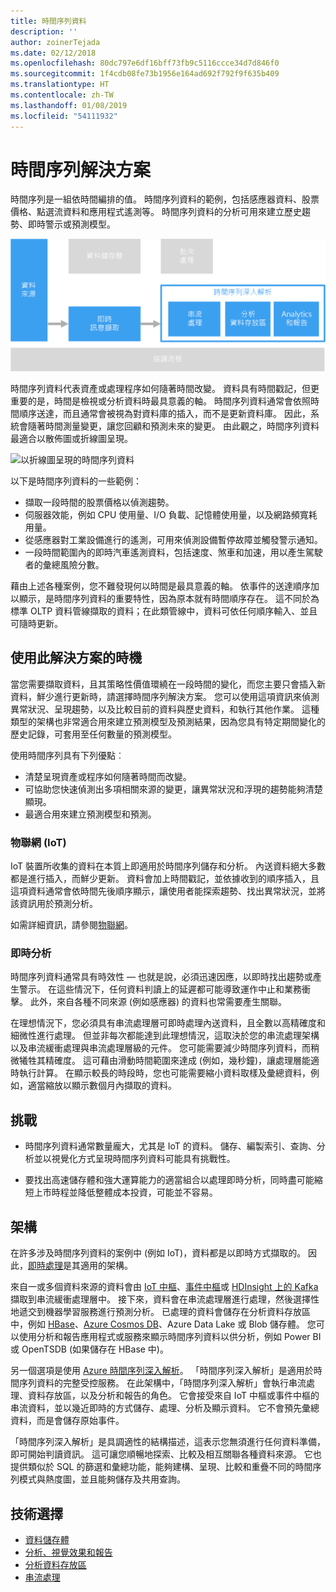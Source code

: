 ```yaml
---
title: 時間序列資料
description: ''
author: zoinerTejada
ms.date: 02/12/2018
ms.openlocfilehash: 80dc797e6df16bff73fb9c5116ccce34d7d846f0
ms.sourcegitcommit: 1f4cdb08fe73b1956e164ad692f792f9f635b409
ms.translationtype: HT
ms.contentlocale: zh-TW
ms.lasthandoff: 01/08/2019
ms.locfileid: "54111932"
---
```

# <a name="time-series-solutions"></a>時間序列解決方案

時間序列是一組依時間編排的值。 時間序列資料的範例，包括感應器資料、股票價格、點選流資料和應用程式遙測等。 時間序列資料的分析可用來建立歷史趨勢、即時警示或預測模型。

![時間序列深入解析](./images/time-series-insights.png)

時間序列資料代表資產或處理程序如何隨著時間改變。 資料具有時間戳記，但更重要的是，時間是檢視或分析資料時最具意義的軸。 時間序列資料通常會依照時間順序送達，而且通常會被視為對資料庫的插入，而不是更新資料庫。 因此，系統會隨著時間測量變更，讓您回顧和預測未來的變更。 由此觀之，時間序列資料最適合以散佈圖或折線圖呈現。

![以折線圖呈現的時間序列資料](./images/time-series-chart.png)

以下是時間序列資料的一些範例：

- 擷取一段時間的股票價格以偵測趨勢。
- 伺服器效能，例如 CPU 使用量、I/O 負載、記憶體使用量，以及網路頻寬耗用量。
- 從感應器對工業設備進行的遙測，可用來偵測設備暫停故障並觸發警示通知。
- 一段時間範圍內的即時汽車遙測資料，包括速度、煞車和加速，用以產生駕駛者的彙總風險分數。

藉由上述各種案例，您不難發現何以時間是最具意義的軸。 依事件的送達順序加以顯示，是時間序列資料的重要特性，因為原本就有時間順序存在。 這不同於為標準 OLTP 資料管線擷取的資料；在此類管線中，資料可依任何順序輸入、並且可隨時更新。

## <a name="when-to-use-this-solution"></a>使用此解決方案的時機

當您需要擷取資料，且其策略性價值環繞在一段時間的變化，而您主要只會插入新資料，鮮少進行更新時，請選擇時間序列解決方案。 您可以使用這項資訊來偵測異常狀況、呈現趨勢，以及比較目前的資料與歷史資料，和執行其他作業。 這種類型的架構也非常適合用來建立預測模型及預測結果，因為您具有特定期間變化的歷史記錄，可套用至任何數量的預測模型。

使用時間序列具有下列優點︰

- 清楚呈現資產或程序如何隨著時間而改變。
- 可協助您快速偵測出多項相關來源的變更，讓異常狀況和浮現的趨勢能夠清楚顯現。
- 最適合用來建立預測模型和預測。

### <a name="internet-of-things-iot"></a>物聯網 (IoT)

IoT 裝置所收集的資料在本質上即適用於時間序列儲存和分析。 內送資料絕大多數都是進行插入，而鮮少更新。 資料會加上時間戳記，並依據收到的順序插入，且這項資料通常會依時間先後順序顯示，讓使用者能探索趨勢、找出異常狀況，並將該資訊用於預測分析。

如需詳細資訊，請參閱[物聯網](../big-data/index.md#internet-of-things-iot)。

### <a name="real-time-analytics"></a>即時分析

時間序列資料通常具有時效性 &mdash; 也就是說，必須迅速因應，以即時找出趨勢或產生警示。 在這些情況下，任何資料判讀上的延遲都可能導致運作中止和業務衝擊。 此外，來自各種不同來源 (例如感應器) 的資料也常需要產生關聯。

在理想情況下，您必須具有串流處理層可即時處理內送資料，且全數以高精確度和細微性進行處理。 但並非每次都能達到此理想情況，這取決於您的串流處理架構以及串流緩衝處理與串流處理層級的元件。 您可能需要減少時間序列資料，而稍微犧牲其精確度。 這可藉由滑動時間範圍來達成 (例如，幾秒鐘)，讓處理層能適時執行計算。 在顯示較長的時段時，您也可能需要縮小資料取樣及彙總資料，例如，適當縮放以顯示數個月內擷取的資料。

## <a name="challenges"></a>挑戰

- 時間序列資料通常數量龐大，尤其是 IoT 的資料。 儲存、編製索引、查詢、分析並以視覺化方式呈現時間序列資料可能具有挑戰性。

- 要找出高速儲存體和強大運算能力的適當組合以處理即時分析，同時盡可能縮短上市時程並降低整體成本投資，可能並不容易。

## <a name="architecture"></a>架構

在許多涉及時間序列資料的案例中 (例如 IoT)，資料都是以即時方式擷取的。 因此，[即時處理](../big-data/real-time-processing.md)是其適用的架構。

來自一或多個資料來源的資料會由 [IoT 中樞](/azure/iot-hub/)、[事件中樞](/azure/event-hubs/)或 [HDInsight 上的 Kafka](/azure/hdinsight/kafka/apache-kafka-introduction) 擷取到串流緩衝處理層中。 接下來，資料會在串流處理層進行處理，然後選擇性地遞交到機器學習服務進行預測分析。 已處理的資料會儲存在分析資料存放區中，例如 [HBase](/azure/hdinsight/hbase/apache-hbase-overview)、[Azure Cosmos DB](/azure/cosmos-db/)、Azure Data Lake 或 Blob 儲存體。 您可以使用分析和報告應用程式或服務來顯示時間序列資料以供分析，例如 Power BI 或 OpenTSDB (如果儲存在 HBase 中)。

另一個選項是使用 [Azure 時間序列深入解析](/azure/time-series-insights/)。 「時間序列深入解析」是適用於時間序列資料的完整受控服務。 在此架構中，「時間序列深入解析」會執行串流處理、資料存放區，以及分析和報告的角色。 它會接受來自 IoT 中樞或事件中樞的串流資料，並以幾近即時的方式儲存、處理、分析及顯示資料。 它不會預先彙總資料，而是會儲存原始事件。

「時間序列深入解析」是具調適性的結構描述，這表示您無須進行任何資料準備，即可開始判讀資訊。 這可讓您順暢地探索、比較及相互關聯各種資料來源。 它也提供類似於 SQL 的篩選和彙總功能，能夠建構、呈現、比較和重疊不同的時間序列模式與熱度圖，並且能夠儲存及共用查詢。

## <a name="technology-choices"></a>技術選擇

- [資料儲存體](../technology-choices/data-storage.md)
- [分析、視覺效果和報告](../technology-choices/analysis-visualizations-reporting.md)
- [分析資料存放區](../technology-choices/analytical-data-stores.md)
- [串流處理](../technology-choices/stream-processing.md)